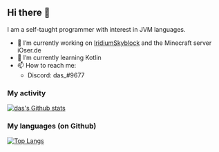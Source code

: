 ## Hi there 👋

I am a self-taught programmer with interest in JVM languages. 

- 🔭 I’m currently working on [IridiumSkyblock](https://github.com/IridiumLLC/IridiumSkyblock) and the Minecraft server iOser.de
- 🌱 I’m currently learning Kotlin
- 📫 How to reach me: 
  - Discord: das_#9677

### My activity
[![das's Github stats](https://github-readme-stats.vercel.app/api?username=dlsf&theme=radical)](https://github-readme-stats.vercel.app/api?username=dlsf&theme=radical)
<br>
### My languages (on Github)
[![Top Langs](https://github-readme-stats.vercel.app/api/top-langs/?username=dlsf)](https://github-readme-stats.vercel.app/api/top-langs/?username=dlsf)

<!--
**dlsf/dlsf** is a ✨ _special_ ✨ repository because its `README.md` (this file) appears on your GitHub profile.

Here are some ideas to get you started:

- 🔭 I’m currently working on ...
- 🌱 I’m currently learning ...
- 👯 I’m looking to collaborate on ...
- 🤔 I’m looking for help with ...
- 💬 Ask me about ...
- 📫 How to reach me: ...
- 😄 Pronouns: ...
- ⚡ Fun fact: ...
-->

